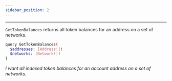 ```yaml
---
sidebar_position: 2
---
```



---
`GetTokenBalances` returns all token balances for an address on a set of networks.


```sh
query GetTokenBalances(
  $addresses: [Address!]!
  $networks: [Network!]!
)
```

*I want all indexed token balances for an account address on a set of networks.*
